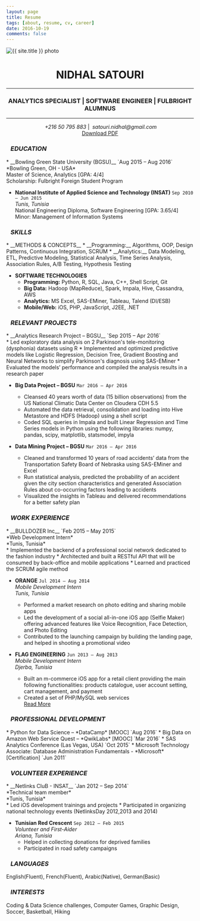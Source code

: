 ```yaml
---
layout: page
title: Resume
tags: [about, resume, cv, career]
date: 2016-10-19
comments: false
---
```


<img src="{{ site.url }}/{{ site.author_photo }}" alt="{{ site.title }} photo" style="text-align:center" class="img-circle animated rotateIn" style='border:6px solid #c0c0c0'>
<h1 style="text-align:center">NIDHAL SATOURI</h1>
<hr>
<h3 style="text-align:center">ANALYTICS SPECIALIST | SOFTWARE ENGINEER | FULBRIGHT ALUMNUS</h3>
<hr>
<p style="text-align:center">
<i class="fa fa-phone-square" aria-hidden="true">&nbsp;+216 50 795 883</i> | <i class="fa fa-envelope" aria-hidden="true">&nbsp;satouri.nidhal@gmail.com</i><br>
<a href="{{ site.url }}/assets/resume.pdf" class="button" download target="_blank"><i class="fa fa-download"></i>Download PDF</a>
</p>

<h3><i class="fa fa-graduation-cap" aria-hidden="true">&nbsp;&nbsp;&nbsp;EDUCATION</i></h3>
* __Bowling Green State University (BGSU)__ `Aug 2015 – Aug 2016`<br/>
*Bowling Green, OH - USA*<br/>
Master of Science, Analytics [GPA: 4/4]<br/>
Scholarship: Fulbright Foreign Student Program<br/>

* __National Institute of Applied Science and Technology (INSAT)__  `Sep 2010 – Jun 2015`<br/>
*Tunis, Tunisia*<br/>
National Engineering Diploma, Software Engineering [GPA: 3.65/4]<br/>
Minor: Management of Information Systems<br/>

<h3><i class="fa fa-cogs" aria-hidden="true">&nbsp;&nbsp;&nbsp;SKILLS</i></h3>
* __METHODS & CONCEPTS__
    * __Programming:__ Algorithms, OOP, Design Patterns, Continuous Integration, SCRUM 
    * __Analytics:__ Data Modeling, ETL, Predictive Modeling, Statistical Analysis, Time Series Analysis, Association Rules, A/B Testing, Hypothesis Testing
    
* __SOFTWARE TECHNOLOGIES__
    * __Programming:__ Python, R, SQL, Java, C++, Shell Script, Git
    * __Big Data:__ Hadoop (MapReduce), Spark, Impala, Hive, Cassandra, AWS
    * __Analytics:__ MS Excel, SAS-EMiner, Tableau, Talend (DI/ESB)
    * __Mobile/Web:__ iOS, PHP, JavaScript, J2EE, .NET

<h3><i class="fa fa-diamond" aria-hidden="true">&nbsp;&nbsp;&nbsp;RELEVANT PROJECTS</i></h3>
* __Analytics Research Project – BGSU__ `Sep 2015 – Apr 2016`<br/>
    * Led exploratory data analysis on 2 Parkinson's tele-monitoring (dysphonia) datasets using R 
    * Implemented and optimized predictive models like Logistic Regression, Decision Tree, Gradient Boosting and Neural Networks to  simplify Parkinson's diagnosis using SAS-EMiner
    * Evaluated the models’ performance and compiled the analysis results in a research paper

* __Big Data Project – BGSU__ `Mar 2016 – Apr 2016`<br/>
    * Cleansed 40 years worth of data (15 billion observations) from the US National Climatic Data Center on Cloudera CDH 5.5
    * Automated the data retrieval, consolidation and loading into Hive Metastore and HDFS (Hadoop) using a shell script
    * Coded SQL queries in Impala and built Linear Regression and Time Series models in Python using the following libraries: numpy, pandas, scipy, matplotlib, statsmodel, impyla

* __Data Mining Project – BGSU__ `Mar 2016 – Apr 2016`<br/>
    * Cleaned and transformed 10 years of road accidents’ data from the Transportation Safety Board of Nebraska using SAS-EMiner and Excel
    * Run statistical analysis, predicted the probability of an accident given the city section characteristics and generated Association Rules about co-occurring factors leading to accidents
    * Visualized the insights in Tableau and delivered recommendations for a better safety plan     

<h3><i class="fa fa-briefcase" aria-hidden="true">&nbsp;&nbsp;&nbsp;WORK EXPERIENCE</i></h3>
* <a href="https://www.bulldozerinc.com/?lang=en" target="_blank" style="text-decoration:none">__BULLDOZER Inc__ </a> `Feb 2015 – May 2015`<br/>
*Web Development Intern*<br/>
*Tunis, Tunisia*<br/>
    * Implemented the backend of a professional social network dedicated to the fashion industry 
    * Architected and built a RESTful API that will be consumed by back-office and mobile applications
    * Learned and practiced the SCRUM agile method
            
* <a href="https://www.orange.tn" target="_blank" style="text-decoration:none">__ORANGE__ </a> `Jul 2014 – Aug 2014`<br/>
*Mobile Development Intern*<br/>
*Tunis, Tunisia*<br/>
    * Performed a market research on photo editing and sharing mobile apps
    * Led the development of a social all-in-one iOS app (Selfie Maker) offering advanced features like Voice Recognition, Face Detection, and Photo Editing
    * Contributed to the launching campaign by building the landing page, and helped in shooting a promotional video
	
* <a href="http://flag-engineering.com" target="_blank" style="text-decoration:none">__FLAG ENGINEERING__ </a> `Jun 2013 – Aug 2013`<br/>
*Mobile Development Intern*<br/>
*Djerba, Tunisia*<br/>
    * Built an m-commerce iOS app for a retail client providing the main following functionalities: products catalogue, user account setting, cart management, and payment
    * Created a set of PHP/MySQL web services <br/>
<a href="{{ site.url }}{% post_url 2013-08-31-Koinkoo-post %}" class="btn zoombtn">Read More</a>

<h3><i class="fa fa-lightbulb-o" aria-hidden="true">&nbsp;&nbsp;&nbsp;PROFESSIONAL DEVELOPMENT</i></h3>
* Python for Data Science – *DataCamp* [MOOC] `Aug 2016`                 
* Big Data on Amazon Web Service Quest – *QwikLabs* [MOOC] `Mar 2016` 
* SAS Analytics Conference (Las Vegas, USA) `Oct 2015`              
* Microsoft Technology Associate: Database Administration Fundamentals - *Microsoft* [Certification] `Jun 2011`	

<h3><i class="fa fa-users" aria-hidden="true">&nbsp;&nbsp;&nbsp;VOLUNTEER EXPERIENCE</i></h3>
* __Netlinks CluB - INSAT__ `Jan 2012 – Sep 2014`<br/>
*Technical team member*<br/>
*Tunis, Tunisia*<br/>
    * Led iOS development trainings and projects
    * Participated in organizing national technology events (NetlinksDay 2012,2013 and 2014) 

* __Tunisian Red Crescent__ `Sep 2012 – Feb 2015`<br/>
*Volunteer and First-Aider*<br/>
*Ariana, Tunisia*<br/>
    * Helped in collecting donations for deprived families
    * Participated in road safety campaigns 

<h3><i class="fa fa-comments-o" aria-hidden="true">&nbsp;&nbsp;&nbsp;LANGUAGES</i></h3>
English(Fluent), French(Fluent), Arabic(Native), German(Basic)

<h3><i class="fa fa-coffee" aria-hidden="true">&nbsp;&nbsp;&nbsp;INTERESTS</i></h3>
Coding & Data Science challenges, Computer Games, Graphic Design, Soccer, Basketball, Hiking

